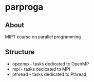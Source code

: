 # parproga
## About
MIPT course on parallel programming
## Structure
- openmp - tasks dedicated to OpenMP
- mpi - tasks dedicated to MPI
- pthread - tasks dedicated to Pthread

